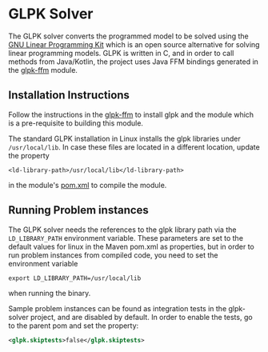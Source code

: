 # GLPK Solver

The GLPK solver converts the programmed model to be solved using
the [GNU Linear Programming Kit](https://www.gnu.org/software/glpk/)
which is an open source alternative for solving linear programming models. GLPK is written in C, and in order to call
methods from Java/Kotlin, the project uses Java FFM bindings generated in the [glpk-ffm](../glpk-ffm/README.md) module.

## Installation Instructions

Follow the instructions in the [glpk-ffm](../glpk-ffm/README.md) to install glpk and the module which is a pre-requisite
to building this module.

The standard GLPK installation in Linux installs the glpk libraries under `/usr/local/lib`. In case these files are 
located in a different location, update the property 
```
<ld-library-path>/usr/local/lib</ld-library-path>
```
in the module's [pom.xml](./pom.xml) to compile the module.

## Running Problem instances

The GLPK solver needs the references to the glpk library path via the `LD_LIBRARY_PATH`
environment variable. These parameters are set to the default values for linux in the Maven pom.xml as properties, but
in order to run problem instances from compiled code, you need to set the environment variable

```
export LD_LIBRARY_PATH=/usr/local/lib
```

when running the binary.

Sample problem instances can be found as integration tests in the glpk-solver project, and are disabled by default. In
order to enable the tests, go to the
parent pom and set the property:

```xml
<glpk.skiptests>false</glpk.skiptests>
```